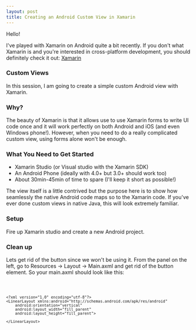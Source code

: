 ```yaml
---
layout: post
title: Creating an Android Custom View in Xamarin
---
```


Hello!

I've played with Xamarin on Android quite a bit recently. If you don't
what Xamarin is and you're interested in cross-platform development, you should definitely check it out: [Xamarin](http://xamarin.com)

### Custom Views

In this session, I am going to create a simple custom Android view with Xamarin.

### Why?

The beauty of Xamarin is that it allows use to use Xamarin forms to write UI code once and it will work perfectly on both Android and iOS (and even Windows phone!). However, 
when you need to do a really complicated custom view, using forms alone won't be enough. 

### What You Need to Get Started

* Xamarin Studio (or Visual studio with the Xamarin SDK)
* An Android Phone (ideally with 4.0+ but 3.0+ should work too)
* About 30min-45min of time to spare (I'll keep it short as possible!)


The view itself is a little contrived but the purpose here is to show how seamlessly the native Android code maps so to the Xamarin code. If you've ever done custom views in native Java, this will look extremely familiar.


### Setup

Fire up Xamarin studio and create a new Android project. 

### Clean up

Lets get rid of the button since we won't be using it. From the panel on the left, go to Resources -> Layout -> Main.axml and get rid of the button element. So your main.axml should look like this:

<code>

	<?xml version="1.0" encoding="utf-8"?>
	<LinearLayout xmlns:android="http://schemas.android.com/apk/res/android"
    	android:orientation="vertical"
    	android:layout_width="fill_parent"
    	android:layout_height="fill_parent">

	</LinearLayout>

</code>




